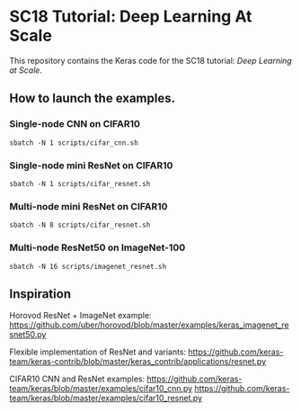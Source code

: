# SC18 Tutorial: Deep Learning At Scale

This repository contains the Keras code for the SC18 tutorial: *Deep Learning at Scale*.

## How to launch the examples.

### Single-node CNN on CIFAR10

`sbatch -N 1 scripts/cifar_cnn.sh`

### Single-node mini ResNet on CIFAR10

`sbatch -N 1 scripts/cifar_resnet.sh`

### Multi-node mini ResNet on CIFAR10

`sbatch -N 8 scripts/cifar_resnet.sh`

### Multi-node ResNet50 on ImageNet-100

`sbatch -N 16 scripts/imagenet_resnet.sh`

## Inspiration

Horovod ResNet + ImageNet example:
https://github.com/uber/horovod/blob/master/examples/keras_imagenet_resnet50.py

Flexible implementation of ResNet and variants:
https://github.com/keras-team/keras-contrib/blob/master/keras_contrib/applications/resnet.py

CIFAR10 CNN and ResNet examples:
https://github.com/keras-team/keras/blob/master/examples/cifar10_cnn.py
https://github.com/keras-team/keras/blob/master/examples/cifar10_resnet.py
